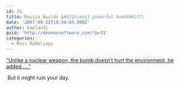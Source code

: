```yaml
---
id: 31
title: Russia builds &#8216;most powerful bomb&#8217;
date: '2007-09-12T15:34:05.000Z'
author: kaplandj
guid: 'http://deanonsoftware.com/?p=31'
categories:
  - Misc Ramblings
---
```

[“Unlike a nuclear weapon, the bomb doesn’t hurt the environment, he added…..”](http://www.cnn.com/2007/WORLD/europe/09/12/russia.bomb.ap/index.html?eref=rss_topstories)

 But it might ruin your day.
